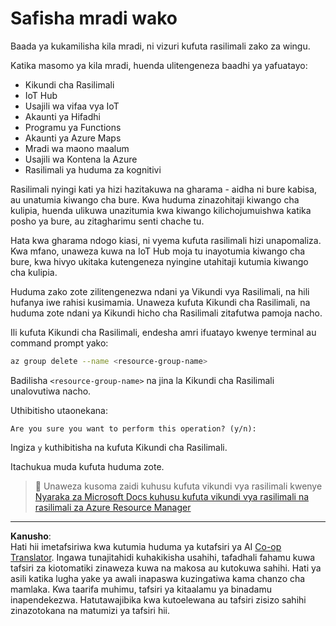 <!--
CO_OP_TRANSLATOR_METADATA:
{
  "original_hash": "5a94fbab1ba737e9bd6cc6c64f114fa0",
  "translation_date": "2025-08-27T20:33:03+00:00",
  "source_file": "clean-up.md",
  "language_code": "sw"
}
-->
# Safisha mradi wako

Baada ya kukamilisha kila mradi, ni vizuri kufuta rasilimali zako za wingu.

Katika masomo ya kila mradi, huenda ulitengeneza baadhi ya yafuatayo:

* Kikundi cha Rasilimali
* IoT Hub
* Usajili wa vifaa vya IoT
* Akaunti ya Hifadhi
* Programu ya Functions
* Akaunti ya Azure Maps
* Mradi wa maono maalum
* Usajili wa Kontena la Azure
* Rasilimali ya huduma za kognitivi

Rasilimali nyingi kati ya hizi hazitakuwa na gharama - aidha ni bure kabisa, au unatumia kiwango cha bure. Kwa huduma zinazohitaji kiwango cha kulipia, huenda ulikuwa unazitumia kwa kiwango kilichojumuishwa katika posho ya bure, au zitagharimu senti chache tu.

Hata kwa gharama ndogo kiasi, ni vyema kufuta rasilimali hizi unapomaliza. Kwa mfano, unaweza kuwa na IoT Hub moja tu inayotumia kiwango cha bure, kwa hivyo ukitaka kutengeneza nyingine utahitaji kutumia kiwango cha kulipia.

Huduma zako zote zilitengenezwa ndani ya Vikundi vya Rasilimali, na hili hufanya iwe rahisi kusimamia. Unaweza kufuta Kikundi cha Rasilimali, na huduma zote ndani ya Kikundi hicho cha Rasilimali zitafutwa pamoja nacho.

Ili kufuta Kikundi cha Rasilimali, endesha amri ifuatayo kwenye terminal au command prompt yako:

```sh
az group delete --name <resource-group-name>
```

Badilisha `<resource-group-name>` na jina la Kikundi cha Rasilimali unalovutiwa nacho.

Uthibitisho utaonekana:

```output
Are you sure you want to perform this operation? (y/n): 
```

Ingiza `y` kuthibitisha na kufuta Kikundi cha Rasilimali.

Itachukua muda kufuta huduma zote.

> 💁 Unaweza kusoma zaidi kuhusu kufuta vikundi vya rasilimali kwenye [Nyaraka za Microsoft Docs kuhusu kufuta vikundi vya rasilimali na rasilimali za Azure Resource Manager](https://docs.microsoft.com/azure/azure-resource-manager/management/delete-resource-group?WT.mc_id=academic-17441-jabenn&tabs=azure-cli)

---

**Kanusho**:  
Hati hii imetafsiriwa kwa kutumia huduma ya kutafsiri ya AI [Co-op Translator](https://github.com/Azure/co-op-translator). Ingawa tunajitahidi kuhakikisha usahihi, tafadhali fahamu kuwa tafsiri za kiotomatiki zinaweza kuwa na makosa au kutokuwa sahihi. Hati ya asili katika lugha yake ya awali inapaswa kuzingatiwa kama chanzo cha mamlaka. Kwa taarifa muhimu, tafsiri ya kitaalamu ya binadamu inapendekezwa. Hatutawajibika kwa kutoelewana au tafsiri zisizo sahihi zinazotokana na matumizi ya tafsiri hii.